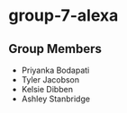 # group-7-alexa

## Group Members
  - Priyanka Bodapati
  - Tyler Jacobson
  - Kelsie Dibben
  - Ashley Stanbridge

